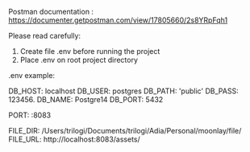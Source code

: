 Postman documentation : https://documenter.getpostman.com/view/17805660/2s8YRpFqh1

Please read carefully:

1. Create file .env before running the project
2. Place .env on root project directory

.env example:

DB_HOST: localhost
DB_USER: postgres
DB_PATH: 'public'
DB_PASS: 123456.
DB_NAME: Postgre14
DB_PORT: 5432

PORT: :8083

FILE_DIR: /Users/trilogi/Documents/trilogi/Adia/Personal/moonlay/file/
FILE_URL: http://localhost:8083/assets/
